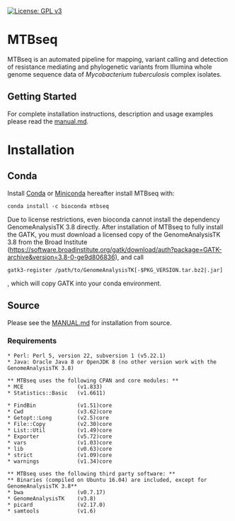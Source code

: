 [![License: GPL v3](https://img.shields.io/badge/License-GPL%20v3-blue.svg)](https://www.gnu.org/licenses/gpl-3.0)

# MTBseq

MTBseq is an automated pipeline for mapping, variant calling and detection of resistance mediating and phylogenetic variants from Illumina whole genome sequence data of *Mycobacterium tuberculosis* complex isolates.

## Getting Started

For complete installation instructions, description and usage examples please read the [manual.md](https://github.com/ngs-fzb/MTBseq_source/blob/master/manual.md).

# Installation

## Conda
Install [Conda](https://conda.io/docs/) or [Miniconda](https://conda.io/miniconda.html) hereafter install MTBseq with:
```
conda install -c bioconda mtbseq
```

Due to license restrictions, even bioconda cannot install the dependency GenomeAnalysisTK 3.8 directly. 
After installation of MTBseq to fully install the GATK, you must download a licensed copy of the GenomeAnalysisTK 3.8
 from the Broad Institute (https://software.broadinstitute.org/gatk/download/auth?package=GATK-archive&version=3.8-0-ge9d806836), 
 and call
``` 
gatk3-register /path/to/GenomeAnalysisTK[-$PKG_VERSION.tar.bz2|.jar]
```
, which will copy GATK into your conda environment.

## Source
Please see the [MANUAL.md](https://github.com/ngs-fzb/MTBseq_source/blob/master/MANUAL.md) for installation from source.

### Requirements

```
* Perl: Perl 5, version 22, subversion 1 (v5.22.1)
* Java: Oracle Java 8 or OpenJDK 8 (no other version work with the GenomeAnalysisTK 3.8)

** MTBseq uses the following CPAN and core modules: **
* MCE                 (v1.833)
* Statistics::Basic   (v1.6611)

* FindBin             (v1.51)core
* Cwd                 (v3.62)core
* Getopt::Long        (v2.5)core
* File::Copy          (v2.30)core
* List::Util          (v1.49)core
* Exporter            (v5.72)core
* vars                (v1.03)core
* lib                 (v0.63)core
* strict              (v1.09)core
* warnings            (v1.34)core

** MTBseq uses the following third party software: **
** Binaries (compiled on Ubuntu 16.04) are included, except for GenomeAnalysisTK 3.8**
* bwa                 (v0.7.17)
* GenomeAnalysisTK    (v3.8)
* picard              (v2.17.0)
* samtools            (v1.6)
```
